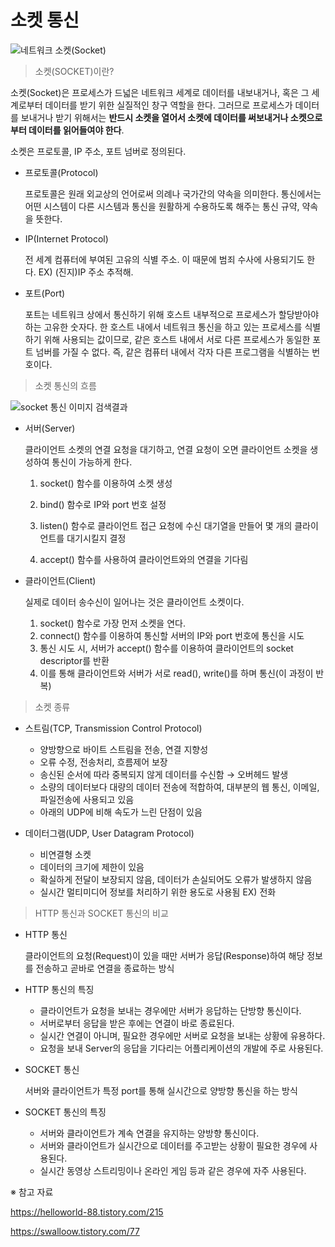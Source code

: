 # 소켓 통신

![네트워크 소켓(Socket)](https://t1.daumcdn.net/cfile/tistory/99C70D505C7DD7E30A)

> 소켓(SOCKET)이란?

소켓(Socket)은 프로세스가 드넓은 네트워크 세계로 데이터를 내보내거나, 혹은 그 세계로부터 데이터를 받기 위한 실질적인 창구 역할을 한다. 그러므로 프로세스가 데이터를 보내거나 받기 위해서는 **반드시 소켓을 열어서 소켓에 데이터를 써보내거나 소켓으로부터 데이터를 읽어들여야 한다**.

소켓은 프로토콜, IP 주소, 포트 넘버로 정의된다. 

- 프로토콜(Protocol)

  프로토콜은 원래 외교상의 언어로써 의례나 국가간의 약속을 의미한다. 통신에서는 어떤 시스템이 다른 시스템과 통신을 원활하게 수용하도록 해주는 통신 규약, 약속을 뜻한다.

- IP(Internet Protocol)

  전 세계 컴퓨터에 부여된 고유의 식별 주소. 이 때문에 범죄 수사에 사용되기도 한다. EX) (진지)IP 주소 추적해.

- 포트(Port)

  포트는 네트워크 상에서 통신하기 위해 호스트 내부적으로 프로세스가 할당받아야 하는 고유한 숫자다. 한 호스트 내에서 네트워크 통신을 하고 있는 프로세스를 식별하기 위해 사용되는 값이므로, 같은 호스트 내에서 서로 다른 프로세스가 동일한 포트 넘버를 가질 수 없다. 즉, 같은 컴퓨터 내에서 각자 다른 프로그램을 식별하는 번호이다. 



> 소켓 통신의 흐름

![socket 통신 이미지 검색결과](https://img1.daumcdn.net/thumb/R800x0/?scode=mtistory2&fname=https%3A%2F%2Ft1.daumcdn.net%2Fcfile%2Ftistory%2F995C23465C7DD7E30B)

- 서버(Server)

  클라이언트 소켓의 연결 요청을 대기하고, 연결 요청이 오면 클라이언트 소켓을 생성하여 통신이 가능하게 한다. 

  

  1. socket() 함수를 이용하여 소켓 생성

  2. bind() 함수로 IP와 port 번호 설정

  3. listen() 함수로 클라이언트 접근 요청에 수신 대기열을 만들어 몇 개의 클라이언트를 대기시킬지 결정

  4. accept() 함수를 사용하여 클라이언트와의 연결을 기다림

     

- 클라이언트(Client)

  실제로 데이터 송수신이 일어나는 것은 클라이언트 소켓이다.

  

  1. socket() 함수로 가장 먼저 소켓을 연다.
  2. connect() 함수를 이용하여 통신할 서버의 IP와 port 번호에 통신을 시도
  3. 통신 시도 시, 서버가 accept() 함수를 이용하여 클라이언트의 socket descriptor를 반환 
  4. 이를 통해 클라이언트와 서버가 서로 read(), write()를 하며 통신(이 과정이 반복)



> 소켓 종류

- 스트림(TCP, Transmission Control Protocol)
  - 양방향으로 바이트 스트림을 전송, 연결 지향성
  - 오류 수정, 전송처리, 흐름제어 보장
  - 송신된 순서에 따라 중복되지 않게 데이터를 수신함 → 오버헤드 발생
  - 소량의 데이터보다 대량의 데이터 전송에 적합하여, 대부분의 웹 통신, 이메일, 파일전송에 사용되고 있음
  - 아래의 UDP에 비해 속도가 느린 단점이 있음

- 데이터그램(UDP, User Datagram Protocol)
  - 비연결형 소켓
  - 데이터의 크기에 제한이 있음
  - 확실하게 전달이 보장되지 않음, 데이터가 손실되어도 오류가 발생하지 않음
  - 실시간 멀티미디어 정보를 처리하기 위한 용도로 사용됨 EX) 전화



> HTTP 통신과 SOCKET 통신의 비교

- HTTP 통신

  클라이언트의 요청(Request)이 있을 때만 서버가 응답(Response)하여 해당 정보를 전송하고 곧바로 연결을 종료하는 방식

- HTTP 통신의 특징

  - 클라이언트가 요청을 보내는 경우에만 서버가 응답하는 단방향 통신이다. 
  - 서버로부터 응답을 받은 후에는 연결이 바로 종료된다.
  - 실시간 연결이 아니며, 필요한 경우에만 서버로 요청을 보내는 상황에 유용하다.
  - 요청을 보내 Server의 응답을 기다리는 어플리케이션의 개발에 주로 사용된다.



- SOCKET 통신

  서버와 클라이언트가 특정 port를 통해 실시간으로 양방향 통신을 하는 방식

- SOCKET 통신의 특징

  - 서버와 클라이언트가 계속 연결을 유지하는 양방향 통신이다.
  - 서버와 클라이언트가 실시간으로 데이터를 주고받는 상황이 필요한 경우에 사용된다.
  - 실시간 동영상 스트리밍이나 온라인 게임 등과 같은 경우에 자주 사용된다. 



※ 참고 자료

https://helloworld-88.tistory.com/215

https://swalloow.tistory.com/77

